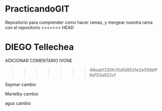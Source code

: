 # PracticandoGIT
Repositorio para comprender como hacer ramas, y mergear nuestra rama con el repositorio
<<<<<<< HEAD


DIEGO Tellechea
=======
ADICIONAR COMENTARIO IVONE
>>>>>>> 48eabf330fc10d1d9531e2e558bff6d153a922cf

Saymar cambio

Marielby cambio

agus cambio